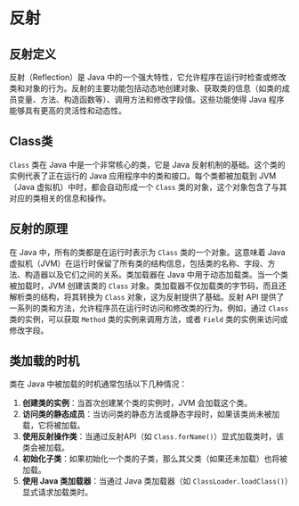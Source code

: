 # 反射

## 反射定义

反射（Reflection）是 Java 中的一个强大特性，它允许程序在运行时检查或修改类和对象的行为。反射的主要功能包括动态地创建对象、获取类的信息（如类的成员变量、方法、构造函数等）、调用方法和修改字段值。这些功能使得 Java 程序能够具有更高的灵活性和动态性。

## Class类

`Class` 类在 Java 中是一个非常核心的类，它是 Java 反射机制的基础。这个类的实例代表了正在运行的 Java 应用程序中的类和接口。每个类都被加载到 JVM（Java 虚拟机）中时，都会自动形成一个 `Class` 类的对象，这个对象包含了与其对应的类相关的信息和操作。

## 反射的原理

在 Java 中，所有的类都是在运行时表示为 `Class` 类的一个对象。这意味着 Java 虚拟机（JVM）在运行时保留了所有类的结构信息，包括类的名称、字段、方法、构造器以及它们之间的关系。类加载器在 Java 中用于动态加载类。当一个类被加载时，JVM 创建该类的 `Class` 对象。类加载器不仅加载类的字节码，而且还解析类的结构，将其转换为 `Class` 对象，这为反射提供了基础。反射 API 提供了一系列的类和方法，允许程序员在运行时访问和修改类的行为。例如，通过 `Class` 类的实例，可以获取 `Method` 类的实例来调用方法，或者 `Field` 类的实例来访问或修改字段。

## 类加载的时机

类在 Java 中被加载的时机通常包括以下几种情况：

1. **创建类的实例**：当首次创建某个类的实例时，JVM 会加载这个类。
2. **访问类的静态成员**：当访问类的静态方法或静态字段时，如果该类尚未被加载，它将被加载。
3. **使用反射操作类**：当通过反射API（如 `Class.forName()`）显式加载类时，该类会被加载。
4. **初始化子类**：如果初始化一个类的子类，那么其父类（如果还未加载）也将被加载。
5. **使用 Java 类加载器**：当通过 Java 类加载器（如 `ClassLoader.loadClass()`）显式请求加载类时。